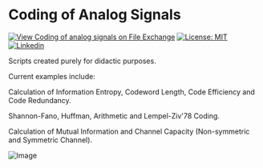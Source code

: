 # Coding of Analog Signals

[![View Coding of analog signals on File Exchange](https://www.mathworks.com/matlabcentral/images/matlab-file-exchange.svg)](https://www.mathworks.com/matlabcentral/fileexchange/81613-coding-of-analog-signals)
[![License: MIT](https://img.shields.io/badge/License-MIT-yellow.svg)](https://github.com/ferreirad08/Coding-of-analog-signals/blob/master/LICENSE)
[![Linkedin](https://img.shields.io/badge/LinkedIn-%230077B5.svg?&logo=linkedin&logoColor=white)](https://www.linkedin.com/in/david-f-3a918ba5)

Scripts created purely for didactic purposes.

Current examples include:

Calculation of Information Entropy, Codeword Length, Code Efficiency and Code Redundancy.

Shannon-Fano, Huffman, Arithmetic and Lempel-Ziv'78 Coding.

Calculation of Mutual Information and Channel Capacity (Non-symmetric and Symmetric Channel).

![Image](https://raw.githubusercontent.com/ferreirad08/Coding-of-analog-signals/master/telecommunication_system.png)
